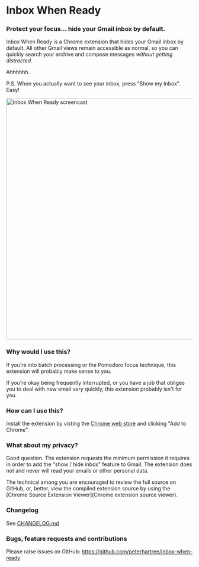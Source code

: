 # Inbox When Ready

### Protect your focus... hide your Gmail inbox by default.

Inbox When Ready is a Chrome extension that hides your Gmail inbox by default. All other Gmail views remain accessible as normal, so you can quickly search your archive and compose messages *without getting distracted*.

Ahhhhhh.

P.S.  When you actually want to see your inbox, press "Show my Inbox". Easy!

<img src="https://inboxwhenready.org/images/screencast.gif" alt="Inbox When Ready screencast" width="650">

### Why would I use this?

If you're into batch processing or the Pomodoro focus technique, this extension will probably make sense to you.

If you're okay being frequently interrupted, or you have a job that obliges you to deal with new email very quickly, this extension probably isn't for you.

### How can I use this?

Install the extension by visting the [Chrome web store](https://chrome.google.com/webstore/detail/inbox-when-ready/cdedhgmbfjhobfnphaoihdfmnjidcpim?hl=en&gl=001) and clicking "Add to Chrome".

### What about my privacy?

Good question. The extension requests the minimum permission it requires in order to add the "show / hide inbox" feature to Gmail. The extension does not and never will read your emails or other personal data.

The technical among you are encouraged to review the full source on GitHub, or, better, view the compiled extension source by using the [Chrome Source Extension Viewer](Chrome extension source viewer).

### Changelog

See [CHANGELOG.md](CHANGELOG.md)

### Bugs, feature requests and contributions

Please raise issues on GitHub:
https://github.com/peterhartree/inbox-when-ready